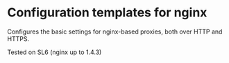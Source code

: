 # Configuration templates for nginx

Configures the basic settings for nginx-based proxies, both over HTTP
and HTTPS.

Tested on SL6 (nginx up to 1.4.3)
